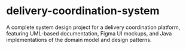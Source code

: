 # delivery-coordination-system
A complete system design project for a delivery coordination platform, featuring UML-based documentation, Figma UI mockups, and Java implementations of the domain model and design patterns.
